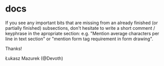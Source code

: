 docs
====
If you see any important bits that are missing from an already finished (or partially finished) subsections, don't hesitate to write a short comment / keyphrase in the apropriate section: e.g. "Mention average characters per line in text section" or "mention form tag requirement in form drawing".

Thanks!

Łukasz Mazurek (@Devoth)
